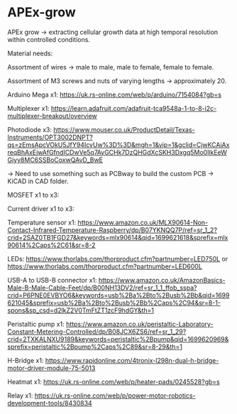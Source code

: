# APEx-grow
APEx grow -> extracting cellular growth data at high temporal resolution within controlled conditions.


Material needs:

Assortment of wires -> male to male, male to female, female to female.

Assortment of M3 screws and nuts of varying lengths -> approximately 20.

Arduino Mega x1: https://uk.rs-online.com/web/p/arduino/7154084?gb=s

Multiplexer x1: https://learn.adafruit.com/adafruit-tca9548a-1-to-8-i2c-multiplexer-breakout/overview

Photodiode x3: https://www.mouser.co.uk/ProductDetail/Texas-Instruments/OPT3002DNPT?qs=zEmsApcVOkU5JfY94IcyUw%3D%3D&mgh=1&vip=1&gclid=CjwKCAiAxreqBhAxEiwAfGfndICDwVe5q7AyGCHk7DzQHGdXcSKH3Dxgq5Mo0llkEeWGiyy8MC6SSBoCoxwQAvD_BwE

-> Need to use something such as PCBway to build the custom PCB -> KiCAD in CAD folder.

MOSFET x1 to x3: 

Current driver x1 to x3: 

Temperature sensor x1: https://www.amazon.co.uk/MLX90614-Non-Contact-Infrared-Temperature-Raspberry/dp/B07YKNQQ7P/ref=sr_1_2?crid=2SAZ0TB1FGD27&keywords=mlx90614&qid=1699621618&sprefix=mlx90614%2Caps%2C61&sr=8-2

LEDs: https://www.thorlabs.com/thorproduct.cfm?partnumber=LED750L or https://www.thorlabs.com/thorproduct.cfm?partnumber=LED600L

USB-A to USB-B connector x1: https://www.amazon.co.uk/AmazonBasics-Male-B-Male-Cable-Feet/dp/B00NH13DV2/ref=sr_1_1_ffob_sspa?crid=P6PNE0EVBYO6&keywords=usb%2Ba%2Bto%2Busb%2Bb&qid=1699621045&sprefix=usb%2Ba%2Bto%2Busb%2Bb%2Caps%2C94&sr=8-1-spons&sp_csd=d2lkZ2V0TmFtZT1zcF9hdGY&th=1

Peristaltic pump x1: https://www.amazon.co.uk/peristaltic-Laboratory-Constant-Metering-Controlled/dp/B08JCX6ZS6/ref=sr_1_29?crid=2TXKALNXU9189&keywords=peristaltic%2Bpump&qid=1699620969&sprefix=peristaltic%2Bpump%2Caps%2C89&sr=8-29&th=1

H-Bridge x1: https://www.rapidonline.com/4tronix-l298n-dual-h-bridge-motor-driver-module-75-5013

Heatmat x1: https://uk.rs-online.com/web/p/heater-pads/0245528?gb=s

Relay x1: https://uk.rs-online.com/web/p/power-motor-robotics-development-tools/8430834
